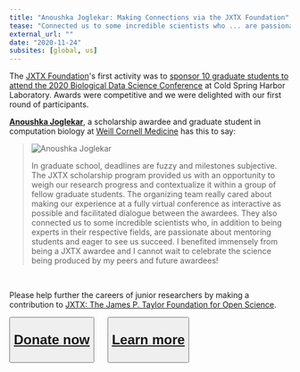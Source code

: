 ```yaml
---
title: "Anoushka Joglekar: Making Connections via the JXTX Foundation"
tease: "Connected us to some incredible scientists who ... are passionate about mentoring students and eager to see us succeed."
external_url: ""
date: "2020-11-24"
subsites: [global, us]
---
```


The [JXTX Foundation](/jxtx/foundation/)'s first activity was to [sponsor 10 graduate students to attend the 2020 Biological Data Science Conference](/news/2020-10-jxtx-awardees/) at Cold Spring Harbor Laboratory.  Awards were competitive and we were delighted with our first round of participants.

**[Anoushka Joglekar](https://twitter.com/noush_joglekar)**, a scholarship awardee and graduate student in computation biology at [Weill Cornell Medicine](https://weill.cornell.edu/research) has this to say:

<blockquote class="blockquote">

<img src="/news/2020-10-jxtx-awardees/anoushka.jpg" alt="Anoushka Joglekar" class="float-right" style="max-width: 10rem;" />

In graduate school, deadlines are fuzzy and milestones subjective. The JXTX scholarship program provided us with an opportunity to weigh our research progress and contextualize it within a group of fellow graduate students. The organizing team really cared about making our experience at a fully virtual conference as interactive as possible and facilitated dialogue between the awardees. They also connected us to some incredible scientists who, in addition to being experts in their respective fields, are passionate about mentoring students and eager to see us succeed. I benefited immensely from being a JXTX awardee and I cannot wait to celebrate the science being produced by my peers and future awardees!
</blockquote>

<br />

Please help further the careers of junior researchers by making a contribution to [JXTX: The James P. Taylor Foundation for Open Science](/jxtx/foundation/).

<div class="text-center">
<button type="button" class="btn btn-secondary" style="font-size: x-large; font-weight: 600;">

[Donate now](https://jxtxfoundation.org/donate/)

</button> &nbsp;&nbsp;&nbsp;&nbsp; <button type="button" class="btn btn-secondary" style="font-size: x-large; font-weight: 600;">

[Learn more](/jxtx/foundation/)

</button>
</div>

<br />
